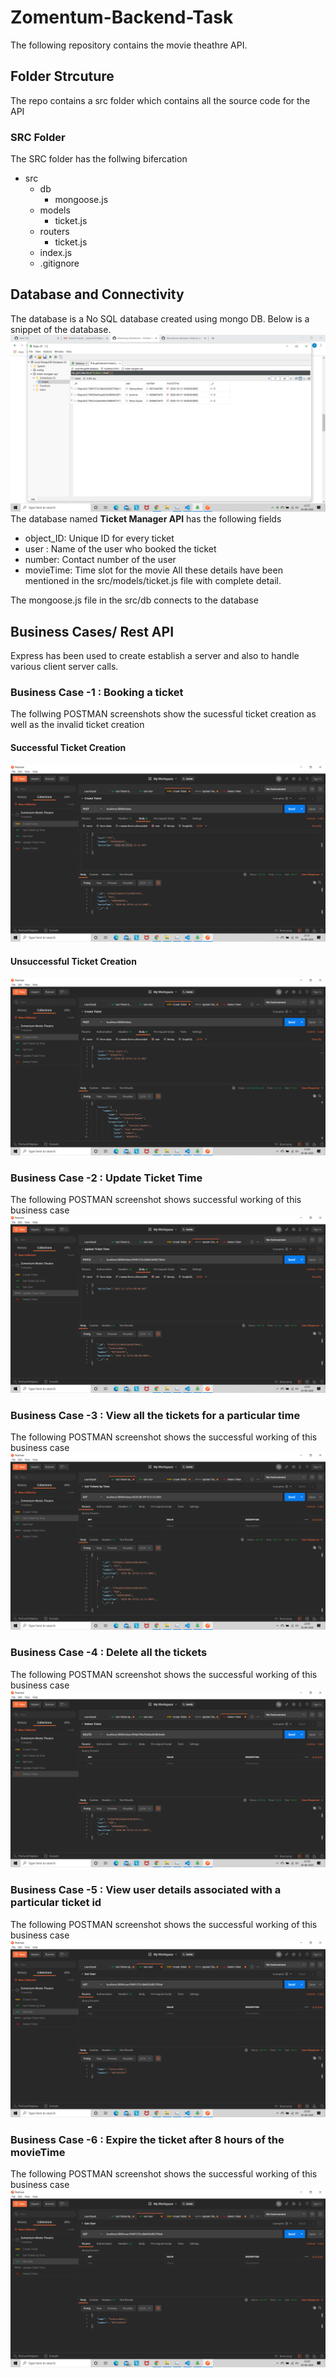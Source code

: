 # Zomentum-Backend-Task
The following repository contains the movie theathre API. 

## Folder Strcuture
The repo contains a src folder which contains all the source code for the API
  ### SRC Folder
  
  The SRC folder has the follwing bifercation 
  * src
    * db
      * mongoose.js
    * models
      * ticket.js
    * routers
      * ticket.js
    * index.js
    * .gitignore
    
   
## Database and Connectivity

The database is a No SQL database created using mongo DB. 
Below is a snippet of the database. 
![Databse Snippet](/images/Database.png)
The database named **Ticket Manager API** has the following fields
* object_ID: Unique ID for every ticket
* user : Name of the user who booked the ticket 
* number: Contact number of the user
* movieTime: Time slot for the movie
All these details have been mentioned in the src/models/ticket.js file with complete detail.

The mongoose.js file in the src/db connects to the database


## Business Cases/ Rest API 

Express has been used to create establish a server and also to handle various client server calls.

### Business Case -1 : Booking a ticket 
The follwing POSTMAN screenshots show the sucessful ticket creation as well as the invalid ticket creation

#### Successful Ticket Creation 
![Successful Ticket Creation](/images/validTicket.png)


#### Unsuccessful Ticket Creation 
![Unsuccessful Ticket Creation](/images/invalidTicket.png)


### Business Case -2 : Update Ticket Time 
The following POSTMAN screenshot shows successful working of this business case
![Successfull Timing Upate](/images/updateTime.png)

### Business Case -3 : View all the tickets for a particular time 
The following POSTMAN screenshot shows the successful working of this business case 
![Tickets by Time](/images/getTicketsByTime.png)


### Business Case -4 : Delete all the tickets 
The following POSTMAN screenshot shows the successful working of this business case 
![Delete Ticket](/images/deleteTicket.png)


### Business Case -5 : View user details associated with a particular ticket id 
The following POSTMAN screenshot shows the successful working of this business case 
![Tickets by Time](/images/userDetail.png)


### Business Case -6 : Expire the ticket after 8 hours of the movieTime 
The following POSTMAN screenshot shows the successful working of this business case 
![Tickets by Time](/images/userDetail.png)



